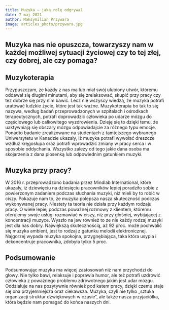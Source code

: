 ```yaml
---
title: Muzyka – jaką rolę odgrywa?
date: 7 maj 2021
author: Maksymilian Przywara
image: articles_photo/przywara.jpg
---
```



## Muzyka nas nie opuszcza, towarzyszy nam w każdej możliwej sytuacji życiowej czy to tej złej, czy dobrej, ale czy pomaga?

## Muzykoterapia

Przypuszczam, że każdy z nas ma lub miał swój ulubiony utwór, któremu oddawał się długimi minutami, aby się zrelaksować, skupić przy pracy czy tez dobrze się przy nim bawić. Lecz nie wszyscy wiedzą, że muzyka potrafi uratować ludzkie życie, które jest tak ważne. Muzykoterapia bo tak to się nazywa, według badań przeprowadzonych  w szpitalach i ośrodkach terapeutycznych, potrafi doprowadzić człowieka po udarze mózgu do częściowego lub całkowitego wyzdrowienia. Dzieję się to dzięki temu, że uaktywniają się obszary mózgu odpowiadajcie za różnego typu emocje. Ponadto badanie zrealizowane na studentach z tamtejszego wybranego Uniwersytetu w Kanadzie ukazały, iż muzyka potrafi wywołać dreszcze wzdłuż kręgosłupa oraz potrafi wprowadzić zmiany w pracy serca i w sposobie oddychania. Wszystko zależy od tego jakie dana osoba ma skojarzenia z dana piosenką lub odpowiednim gatunkiem muzyki.


## Muzyka przy pracy?

W 2016 r. przeprowadzono badania przez Mindlab International, które ukazały, iż dziewięciu na dziesięciu pracowników lepiej poradziło sobie z powierzonym zadaniem podczas słuchania muzyki, niż mieli by to robić w ciszy. Pokazuje nam to, że muzyka polepsza nasza skuteczność podczas wykonywanej pracy. Niestety ta teoria nie działa przy każdym rodzaju pracy. O wiele lepiej podczas poważnej rozmowy z klientem, któremu oferujemy swoje usługi rozmawiać w ciszy, niż przy głośniej, wybijającej z koncentracji muzyce. Wyszło na jaw również to ze nie każdy rodzaj muzyki jest dla nas dobry. Największą skutecznością, aż 92 proc. może pochwalić się muzyka ambient, jest to rodzaj z gatunku melodii elektronicznej. Najgorzej wypada muzyka spokojna, przygnębiająca, taka która usypia i dekoncentruje pracownika, zdobyła tylko 5 proc.

## Podsumowanie

Podsumowując muzyka ma więcej zastosowań niż nam przychodzi do głowy. Nie tylko bawi, relaksuje i poprawia humor, ale też potrafi uzdrowić człowieka z poważnego problemu zdrowotnego jakim jest udar mózgu. Oddziałuje na nas pozytywnie również pod katem pracy, dzięki czemu staje się ona przyjemniejsza oraz ciekawsza. Muzyka, czyli nie tylko „sztuka organizacji struktur dźwiękowych w czasie”, ale także nasza przyjaciółka, która będzie nam pomagać do końca naszych dni.

